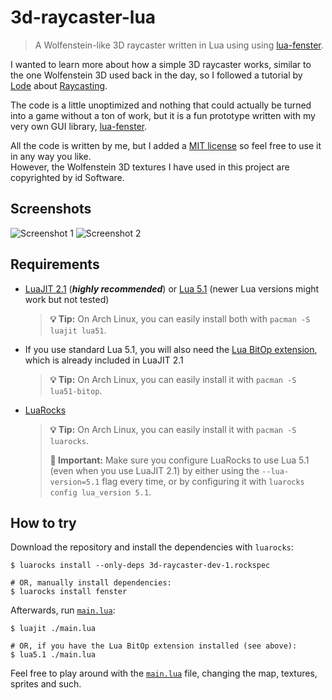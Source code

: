 # 3d-raycaster-lua

> A Wolfenstein-like 3D raycaster written in Lua using
> using [lua-fenster](https://github.com/jonasgeiler/lua-fenster).

I wanted to learn more about how a simple 3D raycaster works, similar to the one Wolfenstein 3D used back in the day,
so I followed a tutorial by [Lode][lode] about [Raycasting][raycasting].

The code is a little unoptimized and nothing that could actually be turned into a game without a ton of work,
but it is a fun prototype written with my very own GUI library, [lua-fenster](https://github.com/jonasgeiler/lua-fenster).

All the code is written by me, but I added a [MIT license](./LICENSE.md) so feel free to use it
in any way you like.  
However, the Wolfenstein 3D textures I have used in this project are copyrighted by id Software.

[lode]: https://lodev.org
[raycasting]: https://lodev.org/cgtutor/raycasting.html

## Screenshots

![Screenshot 1](https://github.com/user-attachments/assets/3fad4457-6bf0-41a7-95c1-d5b71aca7757)
![Screenshot 2](https://github.com/user-attachments/assets/0dd1c550-24b8-4783-8a21-3e5797cdadcc)

## Requirements

- [LuaJIT 2.1](https://luajit.org/) (_**highly recommended**_) or [Lua 5.1](https://www.lua.org/) (newer Lua versions might work but not tested)
  > **💡 Tip:** On Arch Linux, you can easily install both with `pacman -S luajit lua51`.
- If you use standard Lua 5.1, you will also need the [Lua BitOp extension](https://bitop.luajit.org/), which is already included in LuaJIT 2.1
  > **💡 Tip:** On Arch Linux, you can easily install it with `pacman -S lua51-bitop`.
- [LuaRocks](https://luarocks.org/)
  > **💡 Tip:** On Arch Linux, you can easily install it with `pacman -S luarocks`.
  >
  > **💬 Important:** Make sure you configure LuaRocks to use Lua 5.1 (even when you use LuaJIT 2.1)
  > by either using the `--lua-version=5.1` flag every time, or by configuring it with `luarocks config lua_version 5.1`.

## How to try

Download the repository and install the dependencies with `luarocks`:

```shell
$ luarocks install --only-deps 3d-raycaster-dev-1.rockspec

# OR, manually install dependencies:
$ luarocks install fenster
```

Afterwards, run [`main.lua`](./main.lua):

```shell
$ luajit ./main.lua

# OR, if you have the Lua BitOp extension installed (see above):
$ lua5.1 ./main.lua
```

Feel free to play around with the [`main.lua`](./main.lua) file,
changing the map, textures, sprites and such.
